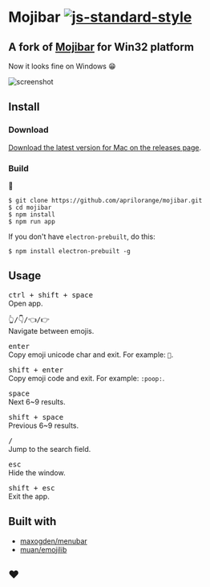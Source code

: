 # Mojibar [![js-standard-style](https://img.shields.io/badge/code%20style-standard-brightgreen.svg?style=flat)](https://github.com/feross/standard)

## A fork of [Mojibar](https://github.com/muan/mojibar) for Win32 platform

Now it looks fine on Windows :grin:

![screenshot](https://cloud.githubusercontent.com/assets/6844785/8640713/c00c690e-28b6-11e5-9f75-021f4971b2ef.gif)

## Install

### Download

[Download the latest version for Mac on the releases page](https://github.com/aprilorange/mojibar/releases).

### Build

:construction:

```
$ git clone https://github.com/aprilorange/mojibar.git
$ cd mojibar
$ npm install
$ npm run app
```

If you don't have `electron-prebuilt`, do this:

```
$ npm install electron-prebuilt -g
```

## Usage

<kbd>ctrl + shift + space</kbd><br>
Open app.

<kbd>👆/👇/👈/👉</kbd><br>
Navigate between emojis.

<kbd>enter</kbd><br>
Copy emoji unicode char and exit. For example: `💩`.

<kbd>shift + enter</kbd><br>
Copy emoji code and exit. For example: `:poop:`.

<kbd>space</kbd><br>
Next 6~9 results.

<kbd>shift + space</kbd><br>
Previous 6~9 results.

<kbd>/</kbd><br>
Jump to the search field.

<kbd>esc</kbd><br>
Hide the window.

<kbd>shift + esc</kbd><br>
Exit the app.

## Built with

- [maxogden/menubar](https://github.com/maxogden/menubar)
- [muan/emojilib](https://github.com/muan/emojilib)

## :heart:
